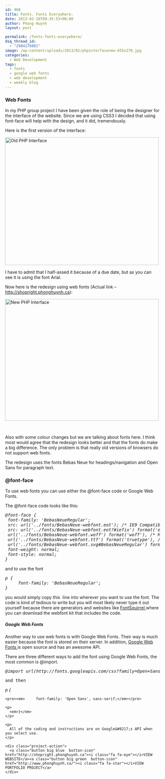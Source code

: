 ```yaml
---
id: 468
title: Fonts. Fonts Everywhere.
date: 2013-02-16T09:35:53+00:00
author: Phong Huynh
layout: post

permalink: /fonts-fonts-everywhere/
dsq_thread_id:
  - "2984176081"
image: /wp-content/uploads/2013/02/phpinterfacenew-455x270.jpg
categories:
  - Web Development
tags:
  - fonts
  - google web fonts
  - web development
  - weekly blog
---
```

### Web Fonts

In my PHP group project I have been given the role of being the designer for the interface of the website. Since we are using CSS3 I decided that using font-face will help with the design, and it did, tremendously.

Here is the first version of the interface:

[<img class="alignnone size-full wp-image-470" src="/wp-content/uploads/2013/02/phpinterfaceold.jpg" alt="Old PHP Interface " width="500" height="416" srcset="/wp-content/uploads/2013/02/phpinterfaceold.jpg 500w, /wp-content/uploads/2013/02/phpinterfaceold-300x249.jpg 300w" sizes="(max-width: 500px) 100vw, 500px" />](/wp-content/uploads/2013/02/phpinterfaceold.jpg)

I have to admit that I half-assed it because of a due date, but as you can see it is using the font Arial.

Now here is the redesign using web fonts (Actual link &#8211; <a title="http://shopright.phonghuynh.ca" href="http://shopright.phonghuynh.ca" target="_blank">http://shopright.phonghuynh.ca</a>):

[<img class="alignnone size-full wp-image-471" src="/wp-content/uploads/2013/02/phpinterfacenew.jpg" alt="New PHP Interface" width="500" height="396" srcset="/wp-content/uploads/2013/02/phpinterfacenew.jpg 500w, /wp-content/uploads/2013/02/phpinterfacenew-300x237.jpg 300w" sizes="(max-width: 500px) 100vw, 500px" />](/wp-content/uploads/2013/02/phpinterfacenew.jpg)

&nbsp;

Also with some colour changes but we are talking about fonts here. I think most would agree that the redesign looks better and that the fonts do make a big difference. The only problem is that really old versions of browsers do not support web fonts.

The redesign uses the fonts Bebas Neue for headings/navigation and Open Sans for paragraph text.

### @font-face

To use web fonts you can use either the @font-face code or Google Web Fonts.

The @font-face code looks like this:

<pre><em>@font-face {</em>
<em> font-family: 'BebasNeueRegular';</em>
<em> src: url('../fonts/BebasNeue-webfont.eot'); /* IE9 Compatibility Modes */</em>
<em> src: url('../fonts/BebasNeue-webfont.eot?#iefix') format('embedded-opentype'), /* IE6-IE8 */</em>
<em> url('../fonts/BebasNeue-webfont.woff') format('woff'), /* Modern Browsers */</em>
<em> url('../fonts/BebasNeue-webfont.ttf') format('truetype'), /* Safari, Android, iOS */</em>
<em> url('../fonts/BebasNeue-webfont.svg#BebasNeueRegular') format('svg'); /* Legacy iOS */</em>
<em> font-weight: normal;</em>
<em> font-style: normal;</em>
<em>}</em></pre>

and to use the font

<pre><em>p {
     font-family: 'BebasNeueRegular';
}</em></pre>

you would simply copy this  line into wherever you want to use the font. The code is kind of tedious to write but you will most likely never type it out yourself because there are generators and websites like <a title="Font Squirrel" href="http://www.fontsquirrel.com" target="_blank">FontSquirrel </a>where you can download the webfont kit that includes the code.

##### Google Web Fonts

Another way to use web fonts is with Google Web Fonts. Their way is much easier because the font is stored on their server. In addition, <a title="Google Web Fonts" href="http://www.google.com/webfonts/#" target="_blank">Google Web Fonts </a>is open source and has an awesome API.

There are three different ways to add the font using Google Web Fonts, the most common is @import.

<div>
  <pre><em>@import url(http://fonts.googleapis.com/css?family=Open+Sans);</em></pre>

  <pre>and then</pre>

  <div>
    <p>
      <em>p {</em>
    </p>

    <pre><em>     font-family: 'Open Sans', sans-serif;</em></pre>

    <p>
      <em>}</em>
    </p>

    <p>
      All of the coding and instructions are on Google&#8217;s API when you select use.
    </p>

    <div class="project-action">
      <a class="button big blue  button-icon" href="http://shopright.phonghuynh.ca"><i class="fa fa-eye"></i>VIEW WEBSITE</a><a class="button big green  button-icon" href="http://www.phonghuynh.ca/"><i class="fa fa-star"></i>VIEW PORTFOLIO PROJECT</a>
    </div>
  </div>
</div>
